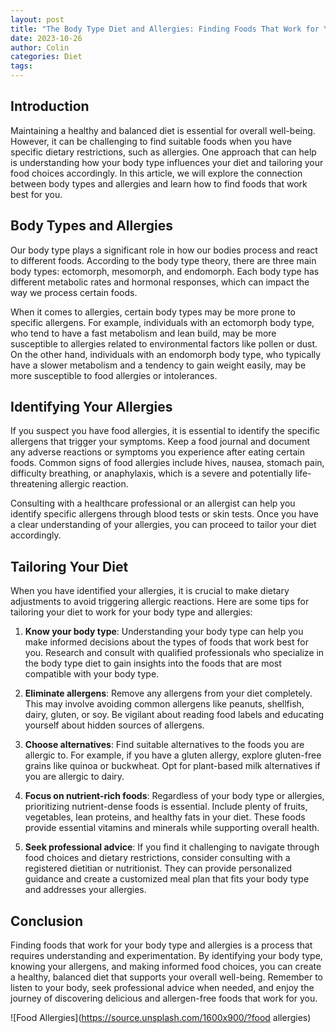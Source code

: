 ```yaml
---
layout: post
title: "The Body Type Diet and Allergies: Finding Foods That Work for You"
date: 2023-10-26
author: Colin
categories: Diet
tags: 
---
```


## Introduction

Maintaining a healthy and balanced diet is essential for overall well-being. However, it can be challenging to find suitable foods when you have specific dietary restrictions, such as allergies. One approach that can help is understanding how your body type influences your diet and tailoring your food choices accordingly. In this article, we will explore the connection between body types and allergies and learn how to find foods that work best for you.

## Body Types and Allergies

Our body type plays a significant role in how our bodies process and react to different foods. According to the body type theory, there are three main body types: ectomorph, mesomorph, and endomorph. Each body type has different metabolic rates and hormonal responses, which can impact the way we process certain foods.

When it comes to allergies, certain body types may be more prone to specific allergens. For example, individuals with an ectomorph body type, who tend to have a fast metabolism and lean build, may be more susceptible to allergies related to environmental factors like pollen or dust. On the other hand, individuals with an endomorph body type, who typically have a slower metabolism and a tendency to gain weight easily, may be more susceptible to food allergies or intolerances.

## Identifying Your Allergies

If you suspect you have food allergies, it is essential to identify the specific allergens that trigger your symptoms. Keep a food journal and document any adverse reactions or symptoms you experience after eating certain foods. Common signs of food allergies include hives, nausea, stomach pain, difficulty breathing, or anaphylaxis, which is a severe and potentially life-threatening allergic reaction.

Consulting with a healthcare professional or an allergist can help you identify specific allergens through blood tests or skin tests. Once you have a clear understanding of your allergies, you can proceed to tailor your diet accordingly.

## Tailoring Your Diet

When you have identified your allergies, it is crucial to make dietary adjustments to avoid triggering allergic reactions. Here are some tips for tailoring your diet to work for your body type and allergies:

1. **Know your body type**: Understanding your body type can help you make informed decisions about the types of foods that work best for you. Research and consult with qualified professionals who specialize in the body type diet to gain insights into the foods that are most compatible with your body type.

2. **Eliminate allergens**: Remove any allergens from your diet completely. This may involve avoiding common allergens like peanuts, shellfish, dairy, gluten, or soy. Be vigilant about reading food labels and educating yourself about hidden sources of allergens.

3. **Choose alternatives**: Find suitable alternatives to the foods you are allergic to. For example, if you have a gluten allergy, explore gluten-free grains like quinoa or buckwheat. Opt for plant-based milk alternatives if you are allergic to dairy.

4. **Focus on nutrient-rich foods**: Regardless of your body type or allergies, prioritizing nutrient-dense foods is essential. Include plenty of fruits, vegetables, lean proteins, and healthy fats in your diet. These foods provide essential vitamins and minerals while supporting overall health.

5. **Seek professional advice**: If you find it challenging to navigate through food choices and dietary restrictions, consider consulting with a registered dietitian or nutritionist. They can provide personalized guidance and create a customized meal plan that fits your body type and addresses your allergies.

## Conclusion

Finding foods that work for your body type and allergies is a process that requires understanding and experimentation. By identifying your body type, knowing your allergens, and making informed food choices, you can create a healthy, balanced diet that supports your overall well-being. Remember to listen to your body, seek professional advice when needed, and enjoy the journey of discovering delicious and allergen-free foods that work for you.

![Food Allergies](https://source.unsplash.com/1600x900/?food allergies)